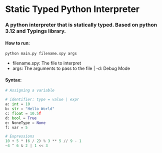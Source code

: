 # Static Typed Python Interpreter
### A python interpreter that is statically typed. Based on python 3.12 and Typings library.

#### How to run:
```bash
python main.py filename.spy args
```
- filename.spy: The file to interpret
- args: The arguments to pass to the file | -d: Debug Mode

#### Syntax:
```python
# Assigning a variable

# identifier: type = value | expr
a: int = 10
b: str = "Hello World"
c: float = 10.5f
d: bool = True
e: NoneType = None
f: var = 5

# Expressions
10 + 5 * (6 / 2) % 3 ** 5 // 9 - 1
~4 ^ 6 & 2 | 1 << 3 
